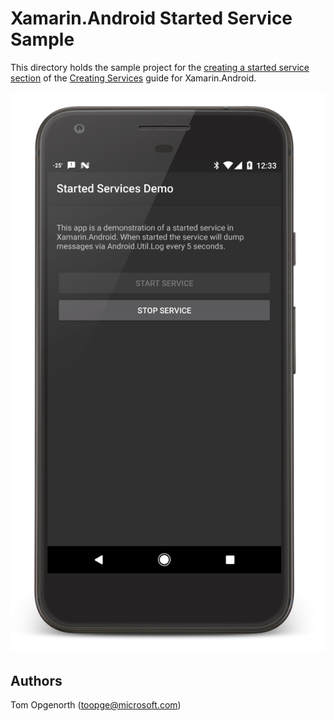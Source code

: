 Xamarin.Android Started Service Sample
======================================

This directory holds the sample project for the [creating a started service section](https://developer.xamarin.com/guides/android/application_fundamentals/services/creating-a-service/started-services/) of the [Creating Services](https://developer.xamarin.com/guides/android/application_fundamentals/services/) guide for Xamarin.Android. 

![](./Screenshots/started-service.png)

Authors
-------

Tom Opgenorth (toopge@microsoft.com)
